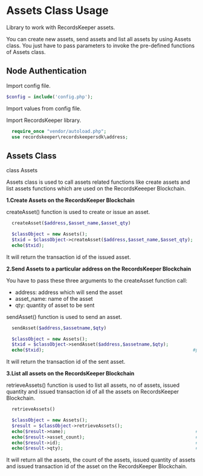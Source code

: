 Assets Class Usage
====================

Library to work with RecordsKeeper assets.


You can create new assets, send assets and list all assets by using Assets class. You just have to pass parameters to invoke the pre-defined functions of Assets class.

  

Node Authentication
-------------------

Import config file.

```PHP
$config = include('config.php');
```
Import values from config file.

Import RecordsKeeper library.

```PHP
  require_once "vendor/autoload.php";
  use recordskeeper\recordskeepersdk\address;
```


Assets Class
------------

  class Assets

  Assets class is used to call assets related functions like create assets and list assets functions which are used on the RecordsKeeeper Blockchain. 


**1.Create Assets on the RecordsKeeper Blockchain**

createAsset() function is used to create or issue an asset.

```PHP
  createAsset($address,$asset_name,$asset_qty)

  $classObject = new Assets();
  $txid = $classObject->createAsset($address,$asset_name,$asset_qty);       #createAsset() function call
  echo($txid);                                                         #print transaction id of the issued asset
```
It will return the transaction id of the issued asset.


**2.Send Assets to a particular address on the RecordsKeeper Blockchain**

You have to pass these three arguments to the createAsset function call:


- address: address which will send the asset
- asset_name: name of the asset
- qty: quantity of asset to be sent


sendAsset() function is used to send an asset.

```PHP
  sendAsset($address,$assetname,$qty)  

  $classObject = new Assets();
  $txid = $classObject->sendAsset($address,$assetname,$qty);                #sendAsset() function call
  echo($txid);                                                       #print a transaction id of the sent asset
```
It will return the transaction id of the sent asset.


**3.List all assets on the RecordsKeeper Blockchain**

retrieveAssets() function is used to list all assets, no of assets, issued quantity and issued transaction id of all the assets on RecordsKeeper Blockchain.

```PHP
  retrieveAssets() 

  $classObject = new Assets();
  $result = $classObject->retrieveAssets();                                   #retrieveAssets() function call
  echo($result->name);                                                #print  name of all the assets
  echo($result->asset_count);                                         #prints total asset count
  echo($result->id);                                                  #prints assets issued transaction id
  echo($result->qty);                                                 #prints assets issued quantity
```
It will return all the assets, the count of the assets, issued quantity of assets and issued transaction id of the asset on the RecordsKeeper Blockchain.

